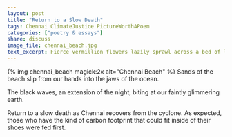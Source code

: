 ```yaml
---
layout: post
title: "Return to a Slow Death"
tags: Chennai ClimateJustice PictureWorthAPoem
categories: ["poetry & essays"]
share: discuss
image_file: chennai_beach.jpg
text_excerpt: Fierce vermillion flowers lazily sprawl across a bed of leaves, chewing on sunshine limelight like royalty swallowing whole songs about their own grandeur.
---
```

{% img chennai_beach magick:2x alt="Chennai Beach" %}
Sands of the beach slip from our hands into the jaws of the ocean.

The black waves, an extension of the night, biting at our faintly
glimmering earth.

Return to a slow death as Chennai recovers from the cyclone. As
expected, those who have the kind of carbon footprint that could fit
inside of their shoes were fed first.

